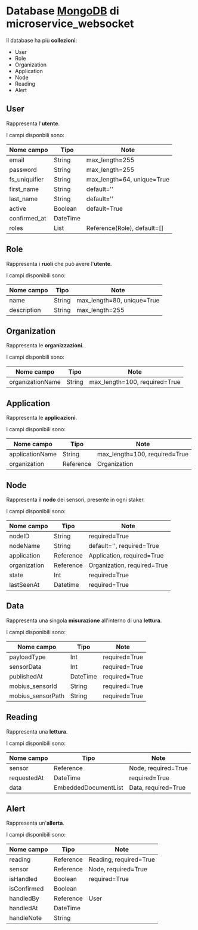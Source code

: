 # Database [MongoDB](https://mongodb.com) di microservice_websocket

Il database ha più **collezioni**:

- User
- Role
- Organization
- Application
- Node
- Reading
- Alert

## User

Rappresenta l'**utente**.

I campi disponbili sono:

| Nome campo | Tipo | Note |
|-|-|-|
| email | String | max_length=255
| password | String | max_length=255
| fs_uniquifier | String | max_length=64, unique=True
| first_name | String | default=''
| last_name | String | default=''
| active | Boolean | default=True
| confirmed_at | DateTime |
| roles | List | Reference(Role), default=[]

## Role

Rappresenta i **ruoli** che può avere l'**utente**.

I campi disponibili sono:

| Nome campo | Tipo | Note |
|-|-|-|
| name | String | max_length=80, unique=True
| description | String | max_length=255

## Organization

Rappresenta le **organizzazioni**.

I campi disponbili sono:

| Nome campo | Tipo | Note |
|-|-|-|
| organizationName | String| max_length=100, required=True

## Application

Rappresenta le **applicazioni**.

I campi disponibili sono:

| Nome campo | Tipo | Note |
|-|-|-|
| applicationName | String | max_length=100, required=True
| organization | Reference | Organization

## Node

Rappresenta il **nodo** dei sensori, presente in ogni staker.

I campi disponibili sono:

| Nome campo   | Tipo      | Note                        |
| ------------ | --------- | --------------------------- |
| nodeID       | String    | required=True               |
| nodeName     | String    | default='', required=True   |
| application  | Reference | Application, required=True  |
| organization | Reference | Organization, required=True |
| state        | Int       | required=True               |
| lastSeenAt   | Datetime  | required=True               |

## Data

Rappresenta una singola **misurazione** all'interno di una **lettura**.

I campi disponibili sono:

| Nome campo | Tipo | Note |
|-|-|-|
| payloadType | Int | required=True
| sensorData | Int | required=True
| publishedAt | DateTime | required=True
| mobius_sensorId | String | required=True
| mobius_sensorPath | String | required=True

## Reading

Rappresenta una **lettura**.

I campi disponibili sono:

| Nome campo | Tipo | Note |
|-|-|-|
| sensor | Reference | Node, required=True
| requestedAt | DateTime | required=True
| data | EmbeddedDocumentList | Data, required=True

## Alert

Rappresenta un'**allerta**.

I campi disponibili sono:

| Nome campo | Tipo | Note |
|-|-|-|
| reading | Reference | Reading, required=True
| sensor | Reference | Node, required=True
| isHandled | Boolean | required=True
| isConfirmed | Boolean |
| handledBy | Reference | User
| handledAt | DateTime |
| handleNote | String |
